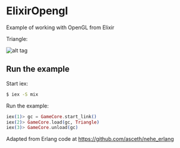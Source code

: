 # ElixirOpengl

Example of working with OpenGL from Elixir


Triangle:

![alt tag](https://raw.github.com/wtfleming/elixir-opengl/master/readme-images/triangle.png)

## Run the example

Start iex:

```sh
$ iex -S mix
```

Run the example:

```elixir
iex(1)> gc = GameCore.start_link()
iex(2)> GameCore.load(gc, Triangle)
iex(3)> GameCore.unload(gc)
```

Adapted from Erlang code at https://github.com/asceth/nehe_erlang
